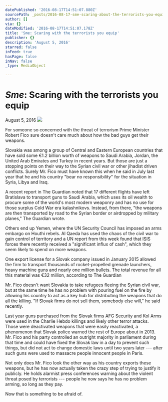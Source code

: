 ```yaml
---
datePublished: '2016-08-17T14:51:07.880Z'
sourcePath: _posts/2016-08-17-sme-scaring-about-the-terrorists-you-equip.md
author: []
via: {}
dateModified: '2016-08-17T14:51:07.178Z'
title: 'Sme: Scaring with the terrorists you equip'
publisher: {}
description: 'August 5, 2016'
starred: false
inFeed: true
hasPage: false
inNav: false
_type: MediaObject

---
```

# _**Sme**_**: Scaring with the terrorists you equip**

August 5, 2016
![](https://the-grid-user-content.s3-us-west-2.amazonaws.com/31ac4b51-7447-408d-9798-07cabc2a2113.jpg)

For someone so concerned with the threat of terrorism Prime Minister Robert Fico sure doesn't care much about how the bad guys get their weapons.

Slovakia was among a group of Central and Eastern European countries that have sold some €1.2 billion worth of weapons to Saudi Arabia, Jordan, the United Arab Emirates and Turkey in recent years. But those are just a stopping points on their way to the Syrian civil war or other jihadist driven conflicts. Surely Mr. Fico must have known this when he said in July last year that he and his country "bear no responsibility" for the situation in Syria, Libya and Iraq.

A recent report in The Guardian noted that 17 different flights have left Bratislava to transport guns to Saudi Arabia, which uses its oil wealth to procure some of the world's most modern weaponry and has no use for those surplus Cold War era kalashnikovs. Instead, from there, "the weapons are then transported by road to the Syrian border or airdropped by military planes," The Guardian wrote.

Others end up Yemen, where the UN Security Council has imposed an arms embargo on Houthi rebels. Al Qaeda has used the chaos of the civil war to gain control of territory and a UN report from this week found that ISIS forces there recently received a "significant influx of cash", which they seem likely to spend on more weapons.

One export license for a Slovak company issued in January 2015 allowed the firm to transport thousands of rocket-propelled grenade launchers, heavy machine guns and nearly one million bullets. The total revenue for all this material was €32 million, according to The Guardian

Mr. Fico doesn't want Slovakia to take refugees fleeing the Syrian civil war, but at the same time he has no problem with pouring fuel on the fire by allowing his country to act as a key hub for distributing the weapons that do all the killing. "If Slovak firms do not sell them, somebody else will," he said recently.

Last year guns purchased from the Slovak firms AFG Security and Kol Arms were used in the Charlie Hebdo killings and likely other terror attacks. Those were deactivated weapons that were easily reactivated, a phenomenon that Slovak police warned the rest of Europe about in 2013\. Mr. Fico and his party controlled an outright majority in parliament during that time and could have fixed the Slovak law in a day to prevent such things, but did not act to change domestic laws until two years later --- after such guns were used to massacre people innocent people in Paris.

Not only does Mr. Fico look the other way as his country exports these weapons, but he has now actually taken the crazy step of trying to justify it publicly. He holds alarmist press conferences warning about the violent threat posed by terrorists --- people he now says he has no problem arming, so long as they pay.

Now that is something to be afraid of.